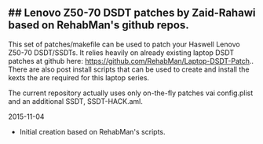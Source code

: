 ## ## Lenovo Z50-70 DSDT patches by Zaid-Rahawi based on RehabMan's github repos.

This set of patches/makefile can be used to patch your Haswell Lenovo Z50-70 DSDT/SSDTs.  It relies heavily on already existing laptop DSDT patches at github here: https://github.com/RehabMan/Laptop-DSDT-Patch.. There are also post install scripts that can be used to create and install the kexts the are required for this laptop series.

The current repository actually uses only on-the-fly patches vai config.plist and an additional SSDT, SSDT-HACK.aml.

2015-11-04

- Initial creation based on RehabMan's scripts.
